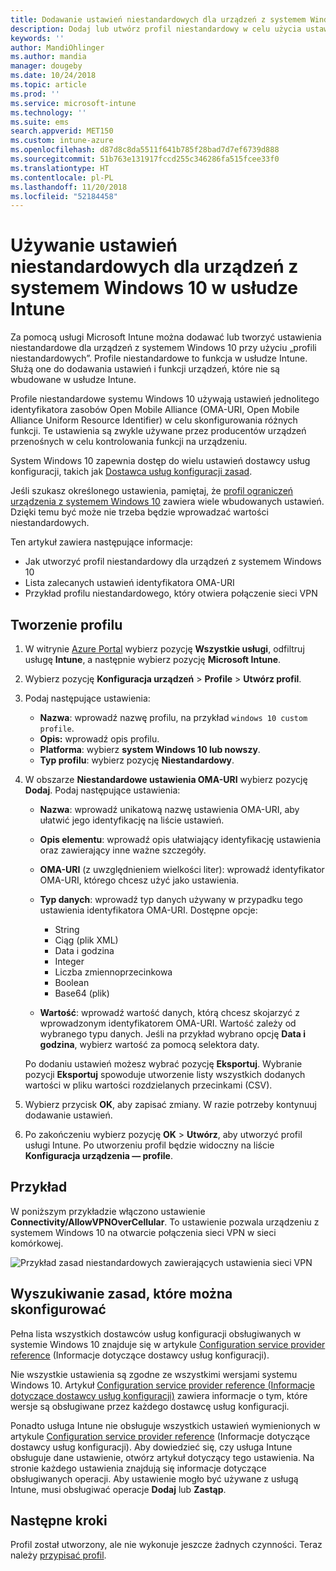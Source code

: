 ```yaml
---
title: Dodawanie ustawień niestandardowych dla urządzeń z systemem Windows 10 w usłudze Microsoft Intune — Azure | Microsoft Docs
description: Dodaj lub utwórz profil niestandardowy w celu użycia ustawień identyfikatora URI OMA dla urządzeń z systemem Windows 10 w usłudze Microsoft Intune. Użyj profilu niestandardowego, aby dodać ustawienia niestandardowe.
keywords: ''
author: MandiOhlinger
ms.author: mandia
manager: dougeby
ms.date: 10/24/2018
ms.topic: article
ms.prod: ''
ms.service: microsoft-intune
ms.technology: ''
ms.suite: ems
search.appverid: MET150
ms.custom: intune-azure
ms.openlocfilehash: d87d8c8da5511f641b785f28bad7d7ef6739d888
ms.sourcegitcommit: 51b763e131917fccd255c346286fa515fcee33f0
ms.translationtype: HT
ms.contentlocale: pl-PL
ms.lasthandoff: 11/20/2018
ms.locfileid: "52184458"
---
```

# <a name="use-custom-settings-for-windows-10-devices-in-intune"></a>Używanie ustawień niestandardowych dla urządzeń z systemem Windows 10 w usłudze Intune

Za pomocą usługi Microsoft Intune można dodawać lub tworzyć ustawienia niestandardowe dla urządzeń z systemem Windows 10 przy użyciu „profili niestandardowych”. Profile niestandardowe to funkcja w usłudze Intune. Służą one do dodawania ustawień i funkcji urządzeń, które nie są wbudowane w usłudze Intune.

Profile niestandardowe systemu Windows 10 używają ustawień jednolitego identyfikatora zasobów Open Mobile Alliance (OMA-URI, Open Mobile Alliance Uniform Resource Identifier) w celu skonfigurowania różnych funkcji. Te ustawienia są zwykle używane przez producentów urządzeń przenośnych w celu kontrolowania funkcji na urządzeniu. 

System Windows 10 zapewnia dostęp do wielu ustawień dostawcy usług konfiguracji, takich jak [Dostawca usług konfiguracji zasad](https://technet.microsoft.com/itpro/windows/manage/how-it-pros-can-use-configuration-service-providers).

Jeśli szukasz określonego ustawienia, pamiętaj, że [profil ograniczeń urządzenia z systemem Windows 10](device-restrictions-windows-10.md) zawiera wiele wbudowanych ustawień. Dzięki temu być może nie trzeba będzie wprowadzać wartości niestandardowych.

Ten artykuł zawiera następujące informacje:

- Jak utworzyć profil niestandardowy dla urządzeń z systemem Windows 10
- Lista zalecanych ustawień identyfikatora OMA-URI
- Przykład profilu niestandardowego, który otwiera połączenie sieci VPN

## <a name="create-the-profile"></a>Tworzenie profilu

1. W witrynie [Azure Portal](https://portal.azure.com) wybierz pozycję **Wszystkie usługi**, odfiltruj usługę **Intune**, a następnie wybierz pozycję **Microsoft Intune**.
2. Wybierz pozycję **Konfiguracja urządzeń** > **Profile** > **Utwórz profil**.
3. Podaj następujące ustawienia:

    - **Nazwa**: wprowadź nazwę profilu, na przykład `windows 10 custom profile`.
    - **Opis:** wprowadź opis profilu.
    - **Platforma**: wybierz **system Windows 10 lub nowszy**.
    - **Typ profilu**: wybierz pozycję **Niestandardowy**.

4. W obszarze **Niestandardowe ustawienia OMA-URI** wybierz pozycję **Dodaj**. Podaj następujące ustawienia:

    - **Nazwa**: wprowadź unikatową nazwę ustawienia OMA-URI, aby ułatwić jego identyfikację na liście ustawień.
    - **Opis elementu**: wprowadź opis ułatwiający identyfikację ustawienia oraz zawierający inne ważne szczegóły.
    - **OMA-URI** (z uwzględnieniem wielkości liter): wprowadź identyfikator OMA-URI, którego chcesz użyć jako ustawienia.
    - **Typ danych**: wprowadź typ danych używany w przypadku tego ustawienia identyfikatora OMA-URI. Dostępne opcje:

        - String
        - Ciąg (plik XML)
        - Data i godzina
        - Integer
        - Liczba zmiennoprzecinkowa
        - Boolean
        - Base64 (plik)

    - **Wartość**: wprowadź wartość danych, którą chcesz skojarzyć z wprowadzonym identyfikatorem OMA-URI. Wartość zależy od wybranego typu danych. Jeśli na przykład wybrano opcję **Data i godzina**, wybierz wartość za pomocą selektora daty.

    Po dodaniu ustawień możesz wybrać pozycję **Eksportuj**. Wybranie pozycji **Eksportuj** spowoduje utworzenie listy wszystkich dodanych wartości w pliku wartości rozdzielanych przecinkami (CSV).

5. Wybierz przycisk **OK**, aby zapisać zmiany. W razie potrzeby kontynuuj dodawanie ustawień.
6. Po zakończeniu wybierz pozycję **OK** > **Utwórz**, aby utworzyć profil usługi Intune. Po utworzeniu profil będzie widoczny na liście **Konfiguracja urządzenia — profile**.

## <a name="example"></a>Przykład

W poniższym przykładzie włączono ustawienie **Connectivity/AllowVPNOverCellular**. To ustawienie pozwala urządzeniu z systemem Windows 10 na otwarcie połączenia sieci VPN w sieci komórkowej.

![Przykład zasad niestandardowych zawierających ustawienia sieci VPN](./media/custom-policy-example.png)

## <a name="find-the-policies-you-can-configure"></a>Wyszukiwanie zasad, które można skonfigurować

Pełna lista wszystkich dostawców usług konfiguracji obsługiwanych w systemie Windows 10 znajduje się w artykule [Configuration service provider reference](https://msdn.microsoft.com/windows/hardware/commercialize/customize/mdm/configuration-service-provider-reference) (Informacje dotyczące dostawcy usług konfiguracji).

Nie wszystkie ustawienia są zgodne ze wszystkimi wersjami systemu Windows 10. Artykuł [Configuration service provider reference (Informacje dotyczące dostawcy usług konfiguracji)](https://msdn.microsoft.com/windows/hardware/commercialize/customize/mdm/configuration-service-provider-reference) zawiera informacje o tym, które wersje są obsługiwane przez każdego dostawcę usług konfiguracji.

Ponadto usługa Intune nie obsługuje wszystkich ustawień wymienionych w artykule [Configuration service provider reference](https://msdn.microsoft.com/windows/hardware/commercialize/customize/mdm/configuration-service-provider-reference) (Informacje dotyczące dostawcy usług konfiguracji). Aby dowiedzieć się, czy usługa Intune obsługuje dane ustawienie, otwórz artykuł dotyczący tego ustawienia. Na stronie każdego ustawienia znajdują się informacje dotyczące obsługiwanych operacji. Aby ustawienie mogło być używane z usługą Intune, musi obsługiwać operacje **Dodaj** lub **Zastąp**.

## <a name="next-steps"></a>Następne kroki

Profil został utworzony, ale nie wykonuje jeszcze żadnych czynności. Teraz należy [przypisać profil](device-profile-assign.md).
